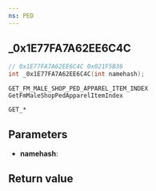 ```yaml
---
ns: PED
---
```

## _0x1E77FA7A62EE6C4C

```c
// 0x1E77FA7A62EE6C4C 0x021F5B36
int _0x1E77FA7A62EE6C4C(int namehash);
```

```
GET_FM_MALE_SHOP_PED_APPAREL_ITEM_INDEX
GetFmMaleShopPedApparelItemIndex

GET_*
```

## Parameters
* **namehash**: 

## Return value

